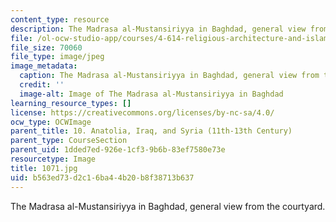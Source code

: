 ```yaml
---
content_type: resource
description: The Madrasa al-Mustansiriyya in Baghdad, general view from the courtyard.
file: /ol-ocw-studio-app/courses/4-614-religious-architecture-and-islamic-cultures-fall-2002/b563ed73d2c16ba44b20b8f38713b637_1071.jpg
file_size: 70060
file_type: image/jpeg
image_metadata:
  caption: The Madrasa al-Mustansiriyya in Baghdad, general view from the courtyard.
  credit: ''
  image-alt: Image of The Madrasa al-Mustansiriyya in Baghdad
learning_resource_types: []
license: https://creativecommons.org/licenses/by-nc-sa/4.0/
ocw_type: OCWImage
parent_title: 10. Anatolia, Iraq, and Syria (11th-13th Century)
parent_type: CourseSection
parent_uid: 1dded7ed-926e-1cf3-9b6b-83ef7580e73e
resourcetype: Image
title: 1071.jpg
uid: b563ed73-d2c1-6ba4-4b20-b8f38713b637
---
```

The Madrasa al-Mustansiriyya in Baghdad, general view from the courtyard.